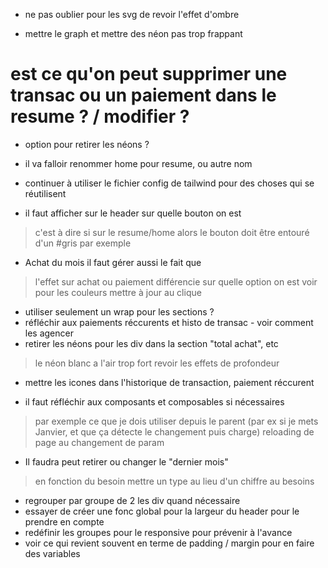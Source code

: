 
- ne pas oublier pour les svg de revoir l'effet d'ombre

- mettre le graph et mettre des néon pas trop frappant


# est ce qu'on peut supprimer une transac ou un paiement dans le resume ? / modifier ?


- option pour retirer les néons ?


- il va falloir renommer home pour resume, ou autre nom
- continuer à utiliser le fichier config de tailwind pour des choses qui se réutilisent

- il faut afficher sur le header sur quelle bouton on est
> c'est à dire si sur le resume/home alors le bouton doit être entouré d'un #gris par exemple

- Achat du mois il faut gérer aussi le fait que 
> l'effet sur achat ou paiement différencie sur quelle option on est
> voir pour les couleurs
> mettre à jour au clique

- utiliser seulement un wrap pour les sections ?
- réfléchir aux paiements réccurents et histo de transac - voir comment les agencer
- retirer les néons pour les div dans la section "total achat", etc
> le néon blanc a l'air trop fort
> revoir les effets de profondeur

- mettre les icones dans l'historique de transaction, paiement réccurent

- il faut réfléchir aux composants et composables si nécessaires
> par exemple ce que je dois utiliser depuis le parent (par ex si je mets Janvier, et que ça détecte le changement puis charge)
> reloading de page au changement de param

- Il faudra peut retirer ou changer le "dernier mois"
> en fonction du besoin
> mettre un type au lieu d'un chiffre au besoins






- regrouper par groupe de 2 les div quand nécessaire
- essayer de créer une fonc global pour la largeur du header pour le prendre en compte
- redéfinir les groupes pour le responsive pour prévenir à l'avance
- voir ce qui revient souvent en terme de padding / margin pour en faire des variables

